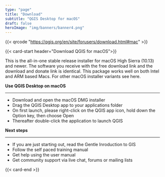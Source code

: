 ```yaml
---
type: "page"
title: "Download"
subtitle: "QGIS Desktop for macOS"
draft: false
heroImage: "img/banners/banner4.png"
---
```


{{< qrcode "https://qgis.org/en/site/forusers/download.html#mac" >}}

{{< card-start header="Download QGIS for macOS">}}

This is the all-in-one stable release installer for macOS High Sierra (10.13) and newer. The software you receive with the free download link and the download and donate link is identical. This package works well on both Intel and ARM based Macs. For other macOS installer variants see here.


**Use QGIS Desktop on macOS**

---

- Download and open the macOS DMG installer
- Drag the QGIS Desktop app to your applications folder
- On first launch, please right-click on the QGIS app icon, hold down the Option key, then choose Open
- Thereafter double-click the application to launch QGIS

**Next steps**

---

- If you are just starting out, read the Gentle Inroduction to GIS
- Follow the self paced training manual
- Get help using the user manual 
- Get community support via live chat, forums or mailing lists

{{< card-end >}}